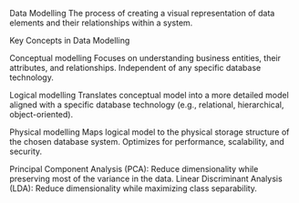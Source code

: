 Data Modelling
The process of creating a visual representation of data elements and their relationships within a system.

Key Concepts in Data Modelling

Conceptual modelling
Focuses on understanding business entities, their attributes, and relationships.
Independent of any specific database technology.


Logical modelling
Translates conceptual model into a more detailed model aligned with a specific database technology (e.g., relational, hierarchical, object-oriented).



Physical modelling
Maps logical model to the physical storage structure of the chosen database system.
Optimizes for performance, scalability, and security.



Principal Component Analysis (PCA): Reduce dimensionality while preserving most of the variance in the data.
Linear Discriminant Analysis (LDA): Reduce dimensionality while maximizing class separability.
